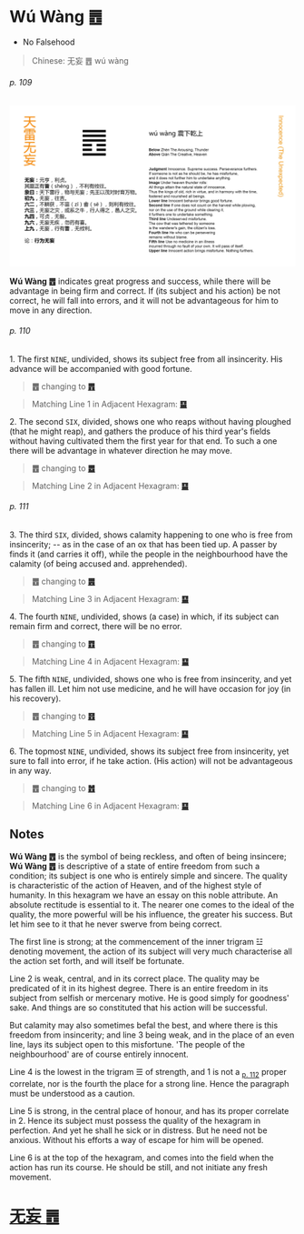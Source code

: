 # Wú Wàng ䷘

* No Falsehood

> Chinese: 无妄 ䷘ wú wàng

###### p. 109

![Wuwang](shapes/25.jpg)

**Wú Wàng ䷘** indicates great progress and success, while there will be advantage in being firm and correct. If (its subject and his action) be not correct, he will fall into errors, and it will not be advantageous for him to move in any direction.

###### p. 110

1.<a name="25.1"></a> The first `NINE`, undivided, shows its subject free from all insincerity. His advance will be accompanied with good fortune.

> **䷘** changing to [**䷋**](e590a6pi.md#12.1)

> Matching Line 1 in Adjacent Hexagram: [**䷙**](e5a4a7e89384daxu.md#26.1)

2.<a name="25.2"></a> The second `SIX`, divided, shows one who reaps without having ploughed (that he might reap), and gathers the produce of his third year's fields without having cultivated them the first year for that end. To such a one there will be advantage in whatever direction he may move.

> **䷘** changing to [**䷉**](e5b1a5lv.md#10.2)

> Matching Line 2 in Adjacent Hexagram: [**䷙**](e5a4a7e89384daxu.md#26.2)

###### p. 111

3.<a name="25.3"></a> The third `SIX`, divided, shows calamity happening to one who is free from insincerity; -- as in the case of an ox that has been tied up. A passer by finds it (and carries it off), while the people in the neighbourhood have the calamity (of being accused and. apprehended).

> **䷘** changing to [**䷌**](e5908ce4babatongren.md#13.3)

> Matching Line 3 in Adjacent Hexagram: [**䷙**](e5a4a7e89384daxu.md#26.3)

4.<a name="25.4"></a> The fourth `NINE`, undivided, shows (a case) in which, if its subject can remain firm and correct, there will be no error.

> **䷘** changing to [**䷩**](e79b8ayi.md#42.4)

> Matching Line 4 in Adjacent Hexagram: [**䷙**](e5a4a7e89384daxu.md#26.4)

5.<a name="25.5"></a> The fifth `NINE`, undivided, shows one who is free from insincerity, and yet has fallen ill. Let him not use medicine, and he will have occasion for joy (in his recovery).

> **䷘** changing to [**䷔**](e599ace59791shike.md#21.5)

> Matching Line 5 in Adjacent Hexagram: [**䷙**](e5a4a7e89384daxu.md#26.5)

6.<a name="25.6"></a> The topmost `NINE`, undivided, shows its subject free from insincerity, yet sure to fall into error, if he take action. (His action) will not be advantageous in any way.

> **䷘** changing to [**䷐**](e99a8fsui.md#17.6)

> Matching Line 6 in Adjacent Hexagram: [**䷙**](e5a4a7e89384daxu.md#26.6)

## Notes

**Wú Wàng ䷘** is the symbol of being reckless, and often of being insincere; **Wú Wàng ䷘** is descriptive of a state of entire freedom from such a condition; its subject is one who is entirely simple and sincere. The quality is characteristic of the action of Heaven, and of the highest style of humanity. In this hexagram we have an essay on this noble attribute. An absolute rectitude is essential to it. The nearer one comes to the ideal of the quality, the more powerful will be his influence, the greater his success. But let him see to it that he never swerve from being correct.

The first line is strong; at the commencement of the inner trigram ☳ denoting movement, the action of its subject will very much characterise all the action set forth, and will itself be fortunate.

Line 2 is weak, central, and in its correct place. The quality may be predicated of it in its highest degree. There is an entire freedom in its subject from selfish or mercenary motive. He is good simply for goodness' sake. And things are so constituted that his action will be successful.

But calamity may also sometimes befal the best, and where there is this freedom from insincerity; and line 3 being weak, and in the place of an even line, lays its subject open to this misfortune. 'The people of the neighbourhood' are of course entirely innocent.

Line 4 is the lowest in the trigram ☰ of strength, and 1 is not a <sub>[p. 112](e5a4a7e89384daxu.md#p-112)</sub> proper correlate, nor is the fourth the place for a strong line. Hence the paragraph must be understood as a caution.

Line 5 is strong, in the central place of honour, and has its proper correlate in 2. Hence its subject must possess the quality of the hexagram in perfection. And yet he shall he sick or in distress. But he need not be anxious. Without his efforts a way of escape for him will be opened.

Line 6 is at the top of the hexagram, and comes into the field when the action has run its course. He should be still, and not initiate any fresh movement.

# [无妄 ䷘](e697a0e5a684wuwang_cn.md)

